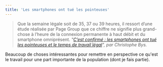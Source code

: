 ```yaml
---
title: 'Les smartphones ont tué les pointeuses'
---
```


> Que la semaine légale soit de 35, 37 ou 39 heures, il ressort d’une étude
> réalisée par Page Group que ce chiffre ne signifie plus grand-chose à l’heure
> de la connexion permanente à haut débit et du smartphone omniprésent.
> <cite>"[C’est confirmé : les smartphones ont tué les pointeuses et le temps de travail légal](http://www.usine-digitale.fr/article/c-est-confirme-les-smartphones-ont-tue-les-pointeuses-et-le-temps-de-travail-legal.N504174)",
> par Christophe Bys.</cite>

Beaucoup de choses intéressantes pour remettre en perspective ce qu'est le
travail pour une part importante de la population (dont je fais partie).

